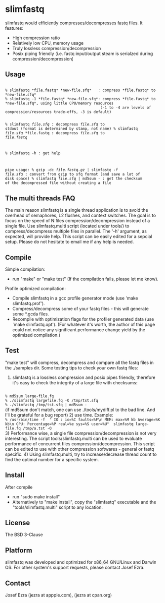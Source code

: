 slimfastq
=========

slimfastq would efficiently compresses/decompresses fastq files. It features:

* High compression ratio
* Relatively low CPU, memory usage
* Truly lossless compression/decompression
* Posix piping friendly (i.e. fastq input/output steam is serialzed during compression/decompression)

Usage
-----
<code>
% slimfastq *file.fastq* *new-file.sfq*   : compress *file.fastq* to *new-file.sfq*
% slimfastq -1 *file.fastq* *new-file.sfq*: compress *file.fastq* to *new-file.sfq*, using little CPU/memory resources
                                           (-1 to -4 are levels of compression/resources trade-offs, -3 is default)

% slimfastq *file.sfq*                    : decompress *file.sfq* to stdout (format is determined by stamp, not name)
% slimfastq *file.sfq* *file.fastq        : decompress *file.sfq* to *file.fastq*

% slimfastq -h                            : get help

pipe usage:
% gzip -dc *file.fastq.gz* | slimfastq -f *file.sfq* : convert from gzip to sfq format (and save a lot of disk space)
% slimfastq *file.sfq* | md5sum -                    : get the checksum of the decompressed file without creating a file
</code>

The multi threads FAQ
---------------------
The main reason slimfastq is a single thread application is to avoid the overhead of semaphores, L2 flushes, and context
switches. The goal is to focus on the speed of N files compression/decompression instead of a single file.
Use slimfastq.multi script (located under tools/) to compress/decompress multiple files in parallel. The '-h' argument, as
expected, will provide help. This script can be easily edited for a sepcial setup. Please do not hesitate to email me if
any help is needed.

Compile
-------
Simple compilation:
* run "make" or "make test"
(If the compilation fails, please let me know).

Profile optimized compilation:
* Compile slimfastq in a gcc profile generator mode (use 'make slimfastq.prof').
* Compress/decompress some of your fastq files - this will generate some *.gcda files.
* Recompile with optimization flags for the profiler generated data (use 'make slimfastq.opt').
(For whatever it's worth, the author of this page could not notice any significant performance change yield by the optimized compilation.)

Test
-------
"make test" will compress, decompress and compare all the fastq files in the ./samples dir.
Some testing tips to check your own fastq files:
1) slimfastq is a lossless compression and posix pipes friendly, therefore it's easy to check the integrity of a large file with checksums:
<code>
% md5sum large-file.fq
% ./slimfastq largefile.fq -O /tmp/tst.sfq
% ./slimfastq /tmp/tst.sfq | md5sum -
</code>
(if md5sum don't match, one can use ./tools/mydiff.pl to the bad line. And I'll be grateful for a bug report)
2) use time. Example:
<code>
% /usr/bin/time -f  " IO : io=%I faults=%F\n MEM: max=%M kb Average=%K kb\n CPU: Percentage=%P real=%e sys=%S user=%U"  slimfastq large-file.fq /tmp/a.tst -O
</code>
3) Performance wise, a single file compression/decompression is not very interesting. The script tools/slimfastq.multi can be used to evaluate performance of
concurrent files compression/decompression. This script can be edited to use with other compression softwares - general or fastq specific.
4) Using slimfastq.multi, try to increase/decrease thread count to find the optimal number for a specific system.

Install
-------
After compile
* run "sudo make install"
* Alternatively to "make install", copy the "slimfastq" executable and the "tools/slimfastq.multi" script to any location.

License
-------
The BSD 3-Clause

Platform
--------
slimfastq was developed and optimized for x86_64 GNU/Linux and Darwin OS. For other system's support requests, please contact Josef Ezra.

Contact
-------
Josef Ezra  (jezra at appple.com), (jezra at cpan.org)

